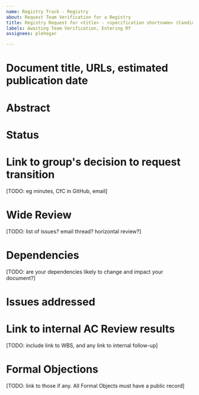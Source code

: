 ```yaml
---
name: Registry Track - Registry
about: Request Team Verification for a Registry
title: Registry Request for <title> - <specification shortname> (Candidate Registry -> Registry)
labels: Awaiting Team Verification, Entering RY
assignees: plehegar

---
```


# Document title, URLs, estimated publication date

# Abstract

# Status

# Link to group's decision to request transition
[TODO: eg minutes, CfC in GitHub, email]

# Wide Review
[TODO: list of issues? email thread? horizontal review?]

# Dependencies
[TODO: are your dependencies likely to change and impact your document?]

# Issues addressed

# Link to internal AC Review results
[TODO: include link to WBS, and any link to internal follow-up]

# Formal Objections
[TODO: link to those if any. All Formal Objects must have a public record]

